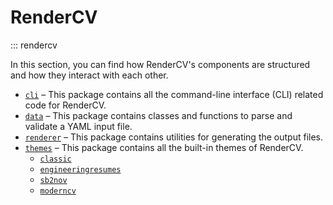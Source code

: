 # RenderCV

::: rendercv

In this section, you can find how RenderCV's components are structured and how they interact with each other.

- [`cli`](cli/index.md) – This package contains all the command-line interface (CLI) related code for RenderCV.
- [`data`](data/index.md) – This package contains classes and functions to parse and validate a YAML input file.
- [`renderer`](renderer/index.md) – This package contains utilities for generating the output files.
- [`themes`](themes/index.md) – This package contains all the built-in themes of RenderCV.
    - [`classic`](themes/classic.md)
    - [`engineeringresumes`](themes/engineeringresumes.md)
    - [`sb2nov`](themes/sb2nov.md)
    - [`moderncv`](themes/moderncv.md)
